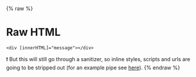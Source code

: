 {% raw %}
# Raw HTML

```
<div [innerHTML]="message"></div>
```

:exclamation: But this will still go through a sanitizer, so inline styles, scripts and urls are going to be stripped out (for an example pipe see [here](https://stackoverflow.com/questions/37076867/in-rc-1-some-styles-cant-be-added-using-binding-syntax/37076868#37076868)).
{% endraw %}
